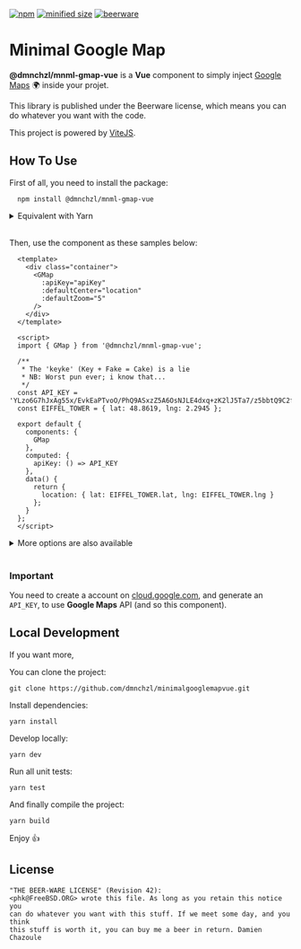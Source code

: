 [![npm](https://img.shields.io/npm/v/@dmnchzl/mnml-gmap-vue.svg)](https://github.com/dmnchzl/minimalgooglemapvue) [![minified size](https://img.shields.io/bundlephobia/min/@dmnchzl/mnml-gmap-vue.svg)](https://www.npmjs.com/package/@dmnchzl/mnml-gmap-vue) [![beerware](https://img.shields.io/badge/license-beerware-orange.svg)](https://wikipedia.org/wiki/beerware)

# Minimal Google Map

**@dmnchzl/mnml-gmap-vue** is a **Vue** component to simply inject [Google Maps](https://maps.google.com) 🌍 inside your projet.

This library is published under the Beerware license, which means you can do whatever you want with the code.

This project is powered by [ViteJS](https://vitejs.dev).

## How To Use

First of all, you need to install the package:

```
  npm install @dmnchzl/mnml-gmap-vue
```

<details>
  <summary>Equivalent with Yarn</summary>
  
  ```
    yarn add @dmnchzl/mnml-gmap-vue
  ```
</details>
<br>

Then, use the component as these samples below:

```vue
  <template>
    <div class="container">
      <GMap
        :apiKey="apiKey"
        :defaultCenter="location"
        :defaultZoom="5"
      />
    </div>
  </template>

  <script>
  import { GMap } from '@dmnchzl/mnml-gmap-vue';

  /**
   * The 'keyke' (Key + Fake = Cake) is a lie
   * NB: Worst pun ever; i know that...
   */
  const API_KEY = 'YLzo6G7hJxAg55x/EvkEaPTvoO/PhQ9ASxzZ5A6OsNJLE4dxq+zK2lJ5Ta7/z5bbtQ9C2f2jDRRW6JyUArVIpQ==';
  const EIFFEL_TOWER = { lat: 48.8619, lng: 2.2945 };

  export default {
    components: {
      GMap
    },
    computed: {
      apiKey: () => API_KEY
    },
    data() {
      return {
        location: { lat: EIFFEL_TOWER.lat, lng: EIFFEL_TOWER.lng }
      };
    }
  };
  </script>
```

<details>
  <summary>More options are also available</summary>
  
  ```vue
    <template>
      <div class="container">
        <GMap
          :apiKey="apiKey"
          :defaultCenter="location"
          :defaultZoom="5"
          :markers="markers"
          :styledMap="styleArray"
          :enableUI="true"
        />
      </div>
    </template>

    <script>
    import { GMap } from '@dmnchzl/mnml-gmap-vue';
    import styleArray from './styleArray';

    const API_KEY = 'YLzo6G7hJxAg55x/EvkEaPTvoO/PhQ9ASxzZ5A6OsNJLE4dxq+zK2lJ5Ta7/z5bbtQ9C2f2jDRRW6JyUArVIpQ==';
    const EIFFEL_TOWER = { lat: 48.8619, lng: 2.2945 };
    const BIG_BEN = { lat: 51.5021, lng: -0.1242 };
    const COLISEUM = { lat: 41.8961, lng: 12.4879 };

    export default {
      components: {
        GMap
      },
      computed: {
        apiKey: () => API_KEY,
        styleArray: () => styleArray
      },
      data() {
        return {
          location: { lat: EIFFEL_TOWER.lat, lng: EIFFEL_TOWER.lng },
          markers: [
            {
              ...EIFFEL_TOWER,
              onClick: () => console.log('Eiffel Tower')
            },
            {
              ...BIG_BEN,
              onClick: () => console.log('Big Ben')
            },
            {
              ...COLISEUM,
              onClick: () => console.log('Coliseum')
            }
          ]
        };
      }
    };
    </script>
  ```
</details>
<br>

### Important

You need to create a account on [cloud.google.com](https://console.cloud.google.com), and generate an `API_KEY`, to use **Google Maps** API (and so this component).

## Local Development

If you want more,

You can clone the project:

```
git clone https://github.com/dmnchzl/minimalgooglemapvue.git
```

Install dependencies:

```
yarn install
```

Develop locally:

```
yarn dev
```

Run all unit tests:

```
yarn test
```

And finally compile the project:

```
yarn build
```

Enjoy 👍

## License

```
"THE BEER-WARE LICENSE" (Revision 42):
<phk@FreeBSD.ORG> wrote this file. As long as you retain this notice you
can do whatever you want with this stuff. If we meet some day, and you think
this stuff is worth it, you can buy me a beer in return. Damien Chazoule
```
